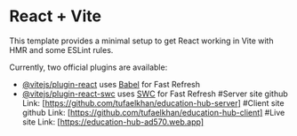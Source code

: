 # React + Vite

This template provides a minimal setup to get React working in Vite with HMR and some ESLint rules.

Currently, two official plugins are available:

- [@vitejs/plugin-react](https://github.com/vitejs/vite-plugin-react/blob/main/packages/plugin-react/README.md) uses [Babel](https://babeljs.io/) for Fast Refresh
- [@vitejs/plugin-react-swc](https://github.com/vitejs/vite-plugin-react-swc) uses [SWC](https://swc.rs/) for Fast Refresh
#Server site github Link: [https://github.com/tufaelkhan/education-hub-server]
#Client site github Link: [https://github.com/tufaelkhan/education-hub-client]
#Live site Link: [https://education-hub-ad570.web.app]